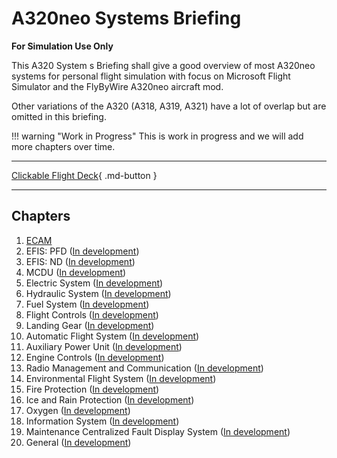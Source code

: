 # A320neo Systems Briefing

**For Simulation Use Only**

This A320 System s Briefing shall give a good overview of most A320neo
systems for personal flight simulation with focus on Microsoft Flight
Simulator and the FlyByWire A320neo aircraft mod.

Other variations of the A320 (A318, A319, A321) have a lot of overlap
but are omitted in this briefing.

!!! warning "Work in Progress"
    This is work in progress and we will add more chapters over time.

---

[Clickable Flight Deck](flight-deck/flight-deck.md){ .md-button }

---

## Chapters

1. [ECAM](ecam/ecam.md)
2. EFIS: PFD ([In development](tbd.md))
3. EFIS: ND ([In development](tbd.md))
4. MCDU ([In development](tbd.md))
5. Electric System ([In development](tbd.md))
6. Hydraulic System ([In development](tbd.md))
7. Fuel System ([In development](tbd.md))
8. Flight Controls ([In development](tbd.md))
9. Landing Gear ([In development](tbd.md))
10. Automatic Flight System ([In development](tbd.md))
11. Auxiliary Power Unit ([In development](tbd.md))
12. Engine Controls ([In development](tbd.md))
13. Radio Management and Communication ([In development](tbd.md))
14. Environmental Flight System ([In development](tbd.md))
15. Fire Protection ([In development](tbd.md))
16. Ice and Rain Protection ([In development](tbd.md))
17. Oxygen ([In development](tbd.md))
18. Information System ([In development](tbd.md))
19. Maintenance Centralized Fault Display System ([In development](tbd.md))
20. General ([In development](tbd.md))


<!--
1. General

- Aircraft variations, dimensions, specifications, etc.

- Flight Deck Layout

- Overview of placements and designation of controls and displays.

- Electrical System

- Overview of Electrical System
- Cockpit Controls and Displays

- Hydraulic System

- Overview of Hydraulic System
- Cockpit Controls and Displays

- Flight Controls

- Electrical Flight Control System (EFCS) aka "fly-by-wire system"
- Control Surfaces
- Control Laws
- Protections
- Cockpit Controls and Displays

- Landing Gear

- Overview of Landing Gear System

- Fuel System

- Overview of Fuel System
- Cockpit Controls and Displays

- Engine Controls

- Overview of Fuel System
- FADEC
- Cockpit Controls and Displays

- Auxiliary Power Unit

- Overview of APU System
- Cockpit Controls and Displays

- Automatic Flight System

- Overview of Automatic Flight System (aka "Autopilot")
- FMGS (Flight Management Guidance and Envelope system)
- Cockpit Controls and Displays
- Modes
- Autothrust
- Flight Envelope Protection
- Flight Management
- Navigation

- Environmental Flight System

- Overview of Environmental Control System
- Air Condition
- Cabin Pressure Control

- Electronic Instrument System

- Overview of Electronic Instrument System
- EFIS: PFD and ND
- ECAM: EWD and SD

- Radio Management and Communication

- Overview of Radio Management and Communication System
- Radio Management Panel (RMP)
- Audio Control Panel
- Cabin Intercommunication Data System (CIDS)

- Maintenance Centralized Fault Display System

- Overview of Centralized Fault Display System (CFDS)

- Fire Protection

- Overview of Fire Protection
- Engine and APU Fire Protection

- Ice and Rain Protection

- Overview of Ice and Rain Protection

- Oxygen

- Overview of Oxygen Protection

- Information System

- Overview of Air Traffic Service Unit (ATSU)
- Airline Operational Control (AOC)

-->
